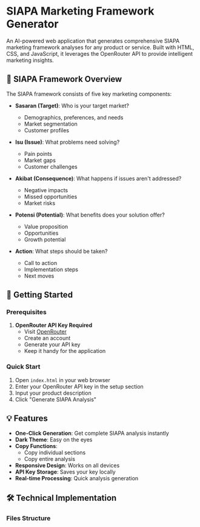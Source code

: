 # SIAPA Marketing Framework Generator

An AI-powered web application that generates comprehensive SIAPA marketing framework analyses for any product or service. Built with HTML, CSS, and JavaScript, it leverages the OpenRouter API to provide intelligent marketing insights.

## 🎯 SIAPA Framework Overview

The SIAPA framework consists of five key marketing components:

- **Sasaran (Target)**: Who is your target market?
  - Demographics, preferences, and needs
  - Market segmentation
  - Customer profiles

- **Isu (Issue)**: What problems need solving?
  - Pain points
  - Market gaps
  - Customer challenges

- **Akibat (Consequence)**: What happens if issues aren't addressed?
  - Negative impacts
  - Missed opportunities
  - Market risks

- **Potensi (Potential)**: What benefits does your solution offer?
  - Value proposition
  - Opportunities
  - Growth potential

- **Action**: What steps should be taken?
  - Call to action
  - Implementation steps
  - Next moves

## 🚀 Getting Started

### Prerequisites

1. **OpenRouter API Key Required**
   - Visit [OpenRouter](https://openrouter.ai/)
   - Create an account
   - Generate your API key
   - Keep it handy for the application

### Quick Start

1. Open `index.html` in your web browser
2. Enter your OpenRouter API key in the setup section
3. Input your product description
4. Click "Generate SIAPA Analysis"

## 💡 Features

- **One-Click Generation**: Get complete SIAPA analysis instantly
- **Dark Theme**: Easy on the eyes
- **Copy Functions**: 
  - Copy individual sections
  - Copy entire analysis
- **Responsive Design**: Works on all devices
- **API Key Storage**: Saves your key locally
- **Real-time Processing**: Quick analysis generation

## 🛠️ Technical Implementation

### Files Structure 